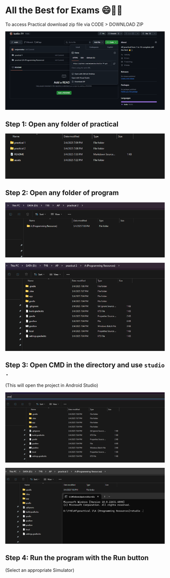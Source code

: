 # All the Best for Exams 😄✌🏻

To access Practical download zip file via CODE > DOWNLOAD ZIP

![Git Image](./assets/git.png)

## Step 1: Open any folder of practical

![Init Image](./assets/init.png)

## Step 2: Open any folder of program

![Directory Image](./assets/dir.png)

![Practical Image](./assets/practical.png)

## Step 3: Open CMD in the directory and use `studio .`

(This will open the project in Android Studio)

![CMD Image](./assets/cmd.png)

![Studio Image](./assets/studio.png)

## Step 4: Run the program with the Run button

(Select an appropriate Simulator)
